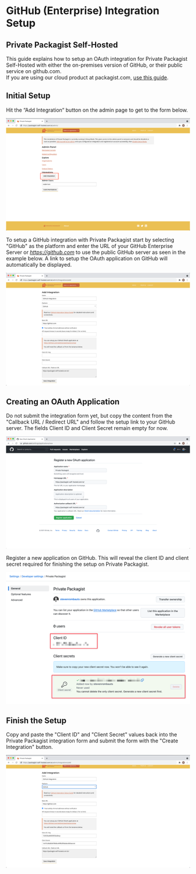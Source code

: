# GitHub (Enterprise) Integration Setup
## Private Packagist Self-Hosted

This guide explains how to setup an OAuth integration for Private Packagist Self-Hosted with either the on-premises version of GitHub, or their public service on github.com.  
If you are using our cloud product at packagist.com, [use this guide](../cloud/github-integration-setup.md).

## Initial Setup
Hit the “Add Integration“ button on the admin page to get to the form below.

![Add Integration](/Resources/public/img/docs/self-hosted/08-integration.png)

To setup a GitHub integration with Private Packagist start by selecting "GitHub" as the platform and enter the URL of your GitHub Enterprise Server or <i>https://github.com</i> to use the public GitHub server as seen in the example below. A link to setup the OAuth application on GitHub will automatically be displayed.

![Packagist Setup](/Resources/public/img/docs/integration-setup/github-01-packagist-setup.png)

## Creating an OAuth Application
Do not submit the integration form yet, but copy the content from the "Callback URL / Redirect URL" and follow the setup link to your GitHub server. The fields Client ID and Client Secret remain empty for now.

![GitHub Register App](/Resources/public/img/docs/integration-setup/github-02-github-register-app.png)

Register a new application on GitHub. This will reveal the client ID and client secret required for finishing the setup on Private Packagist.

![GitHub Credentials](/Resources/public/img/docs/integration-setup/github-03-github-credentials.png)

## Finish the Setup
Copy and paste the "Client ID" and "Client Secret" values back into the Private Packagist integration form and submit the form with the "Create Integration" button.

![Packagist Form](/Resources/public/img/docs/integration-setup/github-04-packagist-form.png)
